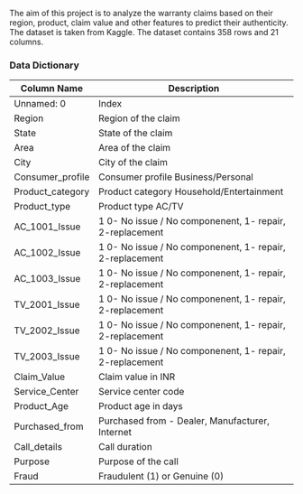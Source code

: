 The aim of this project is to analyze the warranty claims based on their region, product, claim value and other features to predict their authenticity. The dataset is taken from Kaggle. The dataset contains 358 rows and 21 columns. 

### Data Dictionary
| Column Name | Description |
| --- | --- |
|Unnamed: 0| Index|
|Region| Region of the claim|
|State| State of the claim|
|Area| Area of the claim|
|City| City of the claim|
|Consumer_profile| Consumer profile Business/Personal|
|Product_category| Product category Household/Entertainment|
|Product_type| Product type AC/TV|
|AC_1001_Issue| 1 0- No issue / No componenent, 1- repair, 2-replacement|
|AC_1002_Issue| 1 0- No issue / No componenent, 1- repair, 2-replacement|
|AC_1003_Issue| 1 0- No issue / No componenent, 1- repair, 2-replacement|
|TV_2001_Issue| 1 0- No issue / No componenent, 1- repair, 2-replacement|
|TV_2002_Issue| 1 0- No issue / No componenent, 1- repair, 2-replacement|
|TV_2003_Issue| 1 0- No issue / No componenent, 1- repair, 2-replacement|
|Claim_Value| Claim value in INR|
|Service_Center| Service center code|
|Product_Age| Product age in days|
|Purchased_from| Purchased from - Dealer, Manufacturer, Internet|
|Call_details| Call duration|
|Purpose| Purpose of the call|
|Fraud| Fraudulent (1) or Genuine (0)|
